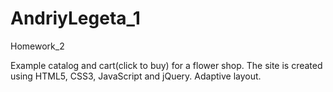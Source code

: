 # AndriyLegeta_1

Homework_2

Example catalog and cart(click to buy) for a flower shop. 
The site is created using HTML5, CSS3, JavaScript and jQuery. Adaptive layout.
